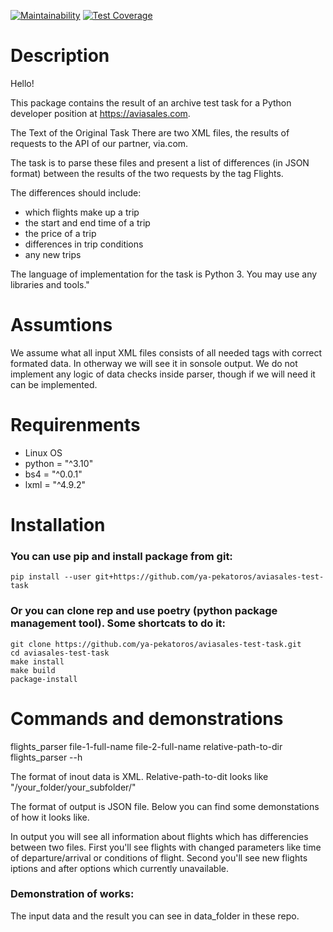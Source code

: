 
[![Maintainability](https://api.codeclimate.com/v1/badges/6caea2c9b61148e0c866/maintainability)](https://codeclimate.com/github/ya-pekatoros/aviasales-test-task/maintainability) [![Test Coverage](https://api.codeclimate.com/v1/badges/6caea2c9b61148e0c866/test_coverage)](https://codeclimate.com/github/ya-pekatoros/aviasales-test-task/test_coverage)

# Description

Hello!

This package contains the result of an archive test task for a Python developer position at https://aviasales.com.

The Text of the Original Task
There are two XML files, the results of requests to the API of our partner, via.com.

The task is to parse these files and present a list of differences (in JSON format) between the results of the two requests by the tag Flights. 

The differences should include:
* which flights make up a trip
* the start and end time of a trip
* the price of a trip
* differences in trip conditions
* any new trips

The language of implementation for the task is Python 3. You may use any libraries and tools."

# Assumtions

We assume what all input XML files consists of all needed tags with correct formated data. In otherway we will see it in sonsole output. We do not implement any logic of data checks inside parser, though if we will need it can be implemented.

# Requirenments

* Linux OS
* python = "^3.10"
* bs4 = "^0.0.1"
* lxml = "^4.9.2"

# Installation

### You can use pip and install package from git:

    pip install --user git+https://github.com/ya-pekatoros/aviasales-test-task

### Or you can clone rep and use poetry (python package management tool). Some shortcats to do it:

    git clone https://github.com/ya-pekatoros/aviasales-test-task.git
    cd aviasales-test-task
    make install
    make build
    package-install

# Commands and demonstrations

flights_parser file-1-full-name file-2-full-name relative-path-to-dir
    flights_parser --h

The format of inout data is XML. Relative-path-to-dit looks like "/your_folder/your_subfolder/"

The format of output is JSON file. Below you can find some demonstations of how it looks like.

In output you will see all information about flights which has differencies between two files.
First you'll see flights with changed parameters like time of departure/arrival or conditions of flight. Second you'll see new flights iptions and after options which currently unavailable.

### Demonstration of works:

The input data and the result you can see in data_folder in these repo.